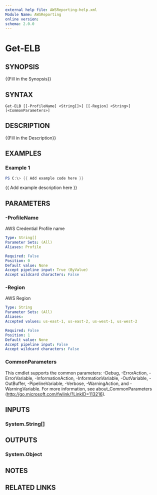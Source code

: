 ```yaml
---
external help file: AWSReporting-help.xml
Module Name: AWSReporting
online version:
schema: 2.0.0
---
```


# Get-ELB

## SYNOPSIS
{{Fill in the Synopsis}}

## SYNTAX

```
Get-ELB [[-ProfileName] <String[]>] [[-Region] <String>] [<CommonParameters>]
```

## DESCRIPTION
{{Fill in the Description}}

## EXAMPLES

### Example 1
```powershell
PS C:\> {{ Add example code here }}
```

{{ Add example description here }}

## PARAMETERS

### -ProfileName
AWS Credential Profile name

```yaml
Type: String[]
Parameter Sets: (All)
Aliases: Profile

Required: False
Position: 0
Default value: None
Accept pipeline input: True (ByValue)
Accept wildcard characters: False
```

### -Region
AWS Region

```yaml
Type: String
Parameter Sets: (All)
Aliases:
Accepted values: us-east-1, us-east-2, us-west-1, us-west-2

Required: False
Position: 1
Default value: None
Accept pipeline input: False
Accept wildcard characters: False
```

### CommonParameters
This cmdlet supports the common parameters: -Debug, -ErrorAction, -ErrorVariable, -InformationAction, -InformationVariable, -OutVariable, -OutBuffer, -PipelineVariable, -Verbose, -WarningAction, and -WarningVariable.
For more information, see about_CommonParameters (http://go.microsoft.com/fwlink/?LinkID=113216).

## INPUTS

### System.String[]

## OUTPUTS

### System.Object
## NOTES

## RELATED LINKS
